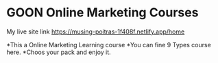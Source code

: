 # GOON Online Marketing Courses

My live site link https://musing-poitras-1f408f.netlify.app/home

*This a Online Marketing Learning course 
*You can fine 9 Types  course here.
*Choos your pack and  enjoy it.
